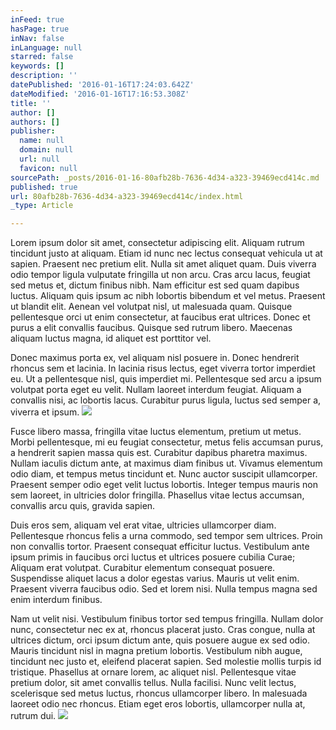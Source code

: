```yaml
---
inFeed: true
hasPage: true
inNav: false
inLanguage: null
starred: false
keywords: []
description: ''
datePublished: '2016-01-16T17:24:03.642Z'
dateModified: '2016-01-16T17:16:53.308Z'
title: ''
author: []
authors: []
publisher:
  name: null
  domain: null
  url: null
  favicon: null
sourcePath: _posts/2016-01-16-80afb28b-7636-4d34-a323-39469ecd414c.md
published: true
url: 80afb28b-7636-4d34-a323-39469ecd414c/index.html
_type: Article

---
```

Lorem ipsum dolor sit amet, consectetur adipiscing elit. Aliquam rutrum tincidunt justo at aliquam. Etiam id nunc nec lectus consequat vehicula ut at sapien. Praesent nec pretium elit. Nulla sit amet aliquet quam. Duis viverra odio tempor ligula vulputate fringilla ut non arcu. Cras arcu lacus, feugiat sed metus et, dictum finibus nibh. Nam efficitur est sed quam dapibus luctus. Aliquam quis ipsum ac nibh lobortis bibendum et vel metus. Praesent ut blandit elit. Aenean vel volutpat nisl, ut malesuada quam. Quisque pellentesque orci ut enim consectetur, at faucibus erat ultrices. Donec et purus a elit convallis faucibus. Quisque sed rutrum libero. Maecenas aliquam luctus magna, id aliquet est porttitor vel.

Donec maximus porta ex, vel aliquam nisl posuere in. Donec hendrerit rhoncus sem et lacinia. In lacinia risus lectus, eget viverra tortor imperdiet eu. Ut a pellentesque nisl, quis imperdiet mi. Pellentesque sed arcu a ipsum volutpat porta eget eu velit. Nullam laoreet interdum feugiat. Aliquam a convallis nisi, ac lobortis lacus. Curabitur purus ligula, luctus sed semper a, viverra et ipsum.
![](https://the-grid-user-content.s3-us-west-2.amazonaws.com/dd1ba6bf-1222-4add-9e9d-6f148206eb2d.JPG)

Fusce libero massa, fringilla vitae luctus elementum, pretium ut metus. Morbi pellentesque, mi eu feugiat consectetur, metus felis accumsan purus, a hendrerit sapien massa quis est. Curabitur dapibus pharetra maximus. Nullam iaculis dictum ante, at maximus diam finibus ut. Vivamus elementum odio diam, et tempus metus tincidunt et. Nunc auctor suscipit ullamcorper. Praesent semper odio eget velit luctus lobortis. Integer tempus mauris non sem laoreet, in ultricies dolor fringilla. Phasellus vitae lectus accumsan, convallis arcu quis, gravida sapien.

Duis eros sem, aliquam vel erat vitae, ultricies ullamcorper diam. Pellentesque rhoncus felis a urna commodo, sed tempor sem ultrices. Proin non convallis tortor. Praesent consequat efficitur luctus. Vestibulum ante ipsum primis in faucibus orci luctus et ultrices posuere cubilia Curae; Aliquam erat volutpat. Curabitur elementum consequat posuere. Suspendisse aliquet lacus a dolor egestas varius. Mauris ut velit enim. Praesent viverra faucibus odio. Sed et lorem nisi. Nulla tempus magna sed enim interdum finibus.

Nam ut velit nisi. Vestibulum finibus tortor sed tempus fringilla. Nullam dolor nunc, consectetur nec ex at, rhoncus placerat justo. Cras congue, nulla at ultrices dictum, orci ipsum dictum ante, quis posuere augue ex sed odio. Mauris tincidunt nisl in magna pretium lobortis. Vestibulum nibh augue, tincidunt nec justo et, eleifend placerat sapien. Sed molestie mollis turpis id tristique. Phasellus at ornare lorem, ac aliquet nisl. Pellentesque vitae pretium dolor, sit amet convallis tellus. Nulla facilisi. Nunc velit lectus, scelerisque sed metus luctus, rhoncus ullamcorper libero. In malesuada laoreet odio nec rhoncus. Etiam eget eros lobortis, ullamcorper nulla at, rutrum dui.
![](https://the-grid-user-content.s3-us-west-2.amazonaws.com/65a9e9b1-14a1-416e-99ec-fb2ae5d210fc.JPG)